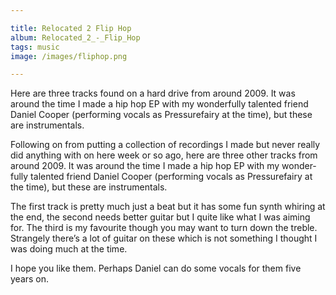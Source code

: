 ```yaml
---

title: Relocated 2 Flip Hop
album: Relocated_2_-_Flip_Hop
tags: music
image: /images/fliphop.png

---
```


Here are three tracks found on a hard drive from around 2009. It was around the time I made a hip hop EP with my wonderfully talented friend Daniel Cooper (performing vocals as Pressurefairy at the time), but these are instrumentals.

Fol­low­ing on from put­ting a col­lec­tion of re­cord­ings I made but never really did any­thing with on here week or so ago, here are three other tracks from around 2009. It was around the time I made a hip hop EP with my won­der­fully tal­en­ted friend Daniel Cooper (per­form­ing vo­cals as Pres­sure­fairy at the time), but these are in­stru­ment­als.

The first track is pretty much just a beat but it has some fun synth whir­ing at the end, the second needs bet­ter gui­tar but I quite like what I was aim­ing for. The third is my fa­vour­ite though you may want to turn down the treble. Strangely there’s a lot of gui­tar on these which is not something I thought I was do­ing much at the time.

I hope you like them. Per­haps Daniel can do some vo­cals for them five years on.

